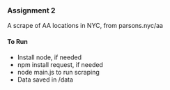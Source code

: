 ### Assignment 2

A scrape of AA locations in NYC, from parsons.nyc/aa

#### To Run

- Install node, if needed
- npm install request, if needed
- node main.js to run scraping
- Data saved in /data
